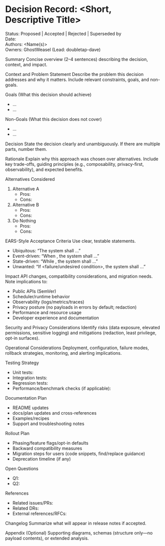 # Decision Record: <Short, Descriptive Title>

Status: Proposed | Accepted | Rejected | Superseded by <DR-ID>  
Date: <YYYY-MM-DD>  
Authors: <Name(s)>  
Owners: GhostWeasel (Lead: doubletap-dave)

Summary
Concise overview (2–4 sentences) describing the decision, context, and impact.

Context and Problem Statement
Describe the problem this decision addresses and why it matters. Include relevant constraints, goals, and non-goals.

Goals (What this decision should achieve)
- …
- …

Non-Goals (What this decision does not cover)
- …
- …

Decision
State the decision clearly and unambiguously. If there are multiple parts, number them.

Rationale
Explain why this approach was chosen over alternatives. Include key trade-offs, guiding principles (e.g., composability, privacy-first, observability), and expected benefits.

Alternatives Considered
1) Alternative A
   - Pros:
   - Cons:
2) Alternative B
   - Pros:
   - Cons:
3) Do Nothing
   - Pros:
   - Cons:

EARS-Style Acceptance Criteria
Use clear, testable statements.
- Ubiquitous: “The system shall …”
- Event-driven: “When <event>, the system shall …”
- State-driven: “While <state>, the system shall …”
- Unwanted: “If <failure/undesired condition>, the system shall …”

Impact
API changes, compatibility considerations, and migration needs. Note implications to:
- Public APIs (SemVer)
- Scheduler/runtime behavior
- Observability (logs/metrics/traces)
- Privacy posture (no payloads in errors by default; redaction)
- Performance and resource usage
- Developer experience and documentation

Security and Privacy Considerations
Identify risks (data exposure, elevated permissions, sensitive logging) and mitigations (redaction, least privilege, opt-in surfaces).

Operational Considerations
Deployment, configuration, failure modes, rollback strategies, monitoring, and alerting implications.

Testing Strategy
- Unit tests:
- Integration tests:
- Regression tests:
- Performance/benchmark checks (if applicable):

Documentation Plan
- README updates
- docs/plan updates and cross-references
- Examples/recipes
- Support and troubleshooting notes

Rollout Plan
- Phasing/feature flags/opt-in defaults
- Backward compatibility measures
- Migration steps for users (code snippets, find/replace guidance)
- Deprecation timeline (if any)

Open Questions
- Q1:
- Q2:

References
- Related issues/PRs:
- Related DRs:
- External references/RFCs:

Changelog
Summarize what will appear in release notes if accepted.

Appendix (Optional)
Supporting diagrams, schemas (structure only—no payload contents), or extended analysis.